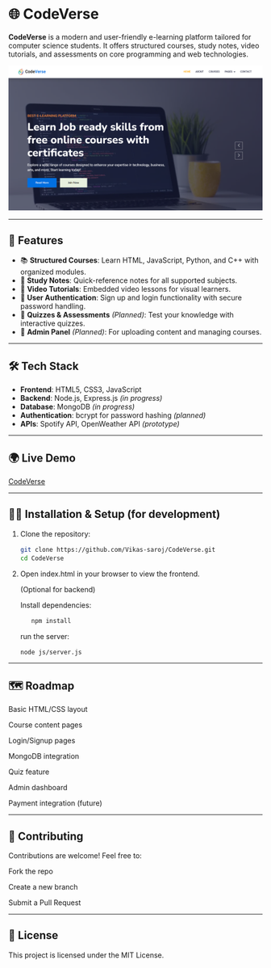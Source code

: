 # 🌐 CodeVerse

**CodeVerse** is a modern and user-friendly e-learning platform tailored for computer science students. It offers structured courses, study notes, video tutorials, and assessments on core programming and web technologies.

![CodeVerse Banner](preview.png) 

---

## 🚀 Features

- 📚 **Structured Courses**: Learn HTML, JavaScript, Python, and C++ with organized modules.
- 📝 **Study Notes**: Quick-reference notes for all supported subjects.
- 🎥 **Video Tutorials**: Embedded video lessons for visual learners.
- 🔐 **User Authentication**: Sign up and login functionality with secure password handling.
- 🧠 **Quizzes & Assessments** *(Planned)*: Test your knowledge with interactive quizzes.
- 🧾 **Admin Panel** *(Planned)*: For uploading content and managing courses.

---

## 🛠️ Tech Stack

- **Frontend**: HTML5, CSS3, JavaScript
- **Backend**: Node.js, Express.js *(in progress)*
- **Database**: MongoDB *(in progress)*
- **Authentication**: bcrypt for password hashing *(planned)*
- **APIs**: Spotify API, OpenWeather API *(prototype)*

---

## 🌍 Live Demo

[CodeVerse](https://vikas-saroj.github.io/CodeVerse/)  


---

## 🧑‍💻 Installation & Setup (for development)

1. Clone the repository:
   ```bash
   git clone https://github.com/Vikas-saroj/CodeVerse.git
   cd CodeVerse
   ```
2. Open index.html in your browser to view the frontend.

   (Optional for backend)
   
   Install dependencies:
   ```bash 
      npm install
   ```
   run the server:
   ```bash
   node js/server.js
   ```

---

## 🗺️ Roadmap
 Basic HTML/CSS layout

 Course content pages

 Login/Signup pages

 MongoDB integration

 Quiz feature

 Admin dashboard

 Payment integration (future)
 
---

## 🤝 Contributing
Contributions are welcome! Feel free to:

Fork the repo

Create a new branch

Submit a Pull Request

---

## 📄 License

This project is licensed under the MIT License.
